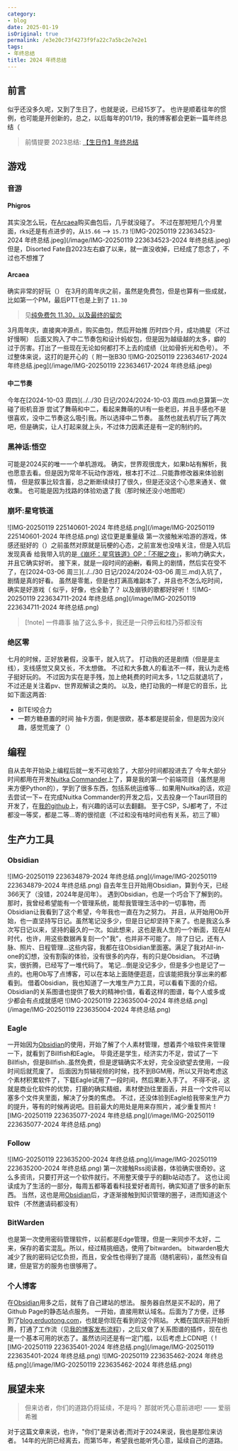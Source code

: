 ```yaml
---
category:
- blog
date: 2025-01-19
isOriginal: true
permalink: /e3e20c73f4273f9fa22c7a5bc2e7e2e1
tags:
- 年终总结
title: 2024 年终总结
---
```

## 前言
似乎还没多久呢，又到了生日了，也就是说，已经15岁了。
也许是顺着往年的惯例，也可能是开创新的，总之，以后每年的01/19，我的博客都会更新一篇年终总结（
> 前情提要
> 2023总结: [【生日作】年终总结](https://www.bilibili.com/video/BV13N4y1H7KV/)
## 游戏
### 音游
#### Phigros
其实没怎么玩，在[Arcaea](#Arcaea)购买曲包后，几乎就没碰了。
不过在那短短几个月里面，rks还是有点进步的，从`15.66` --> `15.73`
![IMG-20250119 223634523-2024 年终总结.jpeg](/image/IMG-20250119 223634523-2024 年终总结.jpeg)
但是，Disorted Fate自2023左右癖了以来，就一直没收掉，已经成了怨念了，不过也不想推了
#### Arcaea
确实非常的好玩（）
在3月的周年庆之前，虽然是免费包，但是也算有一些成就，比如第一个PM，最后PTT也是上到了 `11.30`
> 见[纯免费包 11.30，以及最终的留恋](https://www.bilibili.com/video/BV1aC411b7Ew/)

3月周年庆，直接爽冲源点，购买曲包，然后开始推
历时四个月，成功摘星（不过好慢啊）
后面又购入了中二节奏包和设计蚂蚁包，但是因为越级越的太多，癖的过于厉害。打出了一些现在无论如何都打不上去的成绩（比如骨折光和色号）。
不过整体来说，这打的是开心的（
附一张B30
![IMG-20250119 223634617-2024 年终总结.jpeg](/image/IMG-20250119 223634617-2024 年终总结.jpeg)
#### 中二节奏
今年在[2024-10-03 周四](../../30 日记/2024/2024-10-03 周四.md)总算第一次碰了街机音游
尝试了舞萌和中二，看起来舞萌的UI有一些老旧，并且手感也不是很喜欢，没中二节奏这么吸引我。所以选择中二节奏。
虽然也就去机厅玩了两次吧，但是确实，让人打起来就上头，不过体力因素还是有一定的制约的。
### 黑神话:悟空
可能是2024买的唯一一个单机游戏。
确实，世界观很庞大，如果b站有解析，我也愿意去看。但是因为常年不玩动作游戏，根本打不过...只能靠修改器来体验剧情， 但是叙事比较含蓄，总之断断续续打了很久，但是还没这个心思来通关、做收集。
也可能是因为找路的体验劝退了我（那时候还没小地图呢）
### 崩坏:星穹铁道
![IMG-20250119 225140601-2024 年终总结.png](/image/IMG-20250119 225140601-2024 年终总结.png)
这位更是重量级
第一次接触米哈游的游戏，体感还挺好的（）之前虽然对原就是玩梗的心态，之前宣发也没啥关注，但是入坑后发现真香
给我带入坑的是[《崩坏：星穹铁道》OP：「不眠之夜」](https://www.bilibili.com/video/BV1me411n7eu/?spm_id_from=333.337.search-card.all.click)，影响力确实大，并且它确实好听。
接下来，就是一段时间的~~追剧~~，看网上的剧情，然后实在受不了，在[2024-03-06 周三](../../30 日记/2024/2024-03-06 周三.md)入坑了，剧情是真的好看。
虽然是零氪，但是也打满高难副本了，并且也不怎么吃时间，确实是好游戏（
似乎，好像，也全勤了？
以及崩铁的歌都好好听！
![IMG-20250119 223634711-2024 年终总结.png](/image/IMG-20250119 223634711-2024 年终总结.png)

> [!note] 一件趣事
> 抽了这么多卡，我还是一只停云和桂乃芬都没有
### 绝区零
七月的时候，正好放暑假，没事干，就入坑了。
打动我的还是剧情（但是是主线），支线感觉又臭又长，不太想做。
不过和大多数人的看法不一样，我认为走格子挺好玩的。
不过因为实在是手残，加上绝耗费的时间太多，1.1之后就退坑了，不过还是关注着pv、世界观解读之类的。
以及，绝打动我的一样是它的音乐，比如下面这两首:
- BITE!咬合力
- 一颗方糖悬置的时间
抽卡方面，倒是很欧，基本都是提前金，但是因为没兴趣，感觉荒废了（）
## 编程
自从去年开始染上编程后就一发不可收拾了，大部分时间都投进去了 
今年大部分时间都用在开发[Nuitka Commander](https://nuitka-commander.github.io/)上了，算是我的第一个前端项目（虽然是用来方便Python的），学到了很多东西，包括系统运维等... 如果用Nuitka的话，欢迎去尝试一下~
在完成Nuitka Commander的开发之后，又去投身一个Tauri项目的开发了，在[我的github](https://github.com/erduotong)上，有兴趣的话可以去翻翻。
至于CSP，SJ都考了，不过都没一等奖，都是二等...寄的很彻底（不过和没有啥时间也有关系，初三了嘛）
## 生产力工具
### Obsidian
![IMG-20250119 223634879-2024 年终总结.png](/image/IMG-20250119 223634879-2024 年终总结.png)
自去年生日开始用Obsidian，算到今天，已经366天了（没错，2024年是闰年）。
遇到Obsidian，也是一个巧合下了解到的。那时，我曾经希望能有一个管理系统，能帮我管理生活中的一切事物，而Obsidian让我看到了这个希望，今年我也一直在为之努力。
并且，从开始用Ob开始，也一直坚持写日记。虽然笔记没多少，但是日记却坚持下来了。也是我这么多次写日记以来，坚持的最久的一次。如此想来，这也是我人生的一个断面，现在AI时代，也许，用这些数据再复刻一个"我"，也并非不可能了。
除了日记，还有人脉、照片、日程管理...这些内容，我都在往Obsidian里面塞。满足了我对All-in-one的幻想，没有割裂的体验，没有很多的内存，有的只是Obsidian。
不过确实，很折腾，已经写了一堆代码了。
笔记...倒是没记多少，但是多少也是记了一点的。也用Ob写了点博客，可以在本站上面随便逛逛，应该能把我分享出来的都看到。
借着Obsidian，我也知道了一大堆生产力工具，可以看看下面的介绍。
Obsidian的关系图谱也提供了极大的精神价值，看着这样的图谱，每个人或多或少都会有点成就感吧
![IMG-20250119 223635004-2024 年终总结.png](/image/IMG-20250119 223635004-2024 年终总结.png)
### Eagle
一开始因为[Obsidian](#Obsidian)的使用，开始了解了个人素材管理，想着弄个啥软件来管理一下，就看到了Billfish和Eagle。
毕竟还是学生，经济实力不足，尝试了一下Billfish，但是Billfish..虽然免费，但是逻辑确实不太好，完全没欲望去使用，一段时间后就荒废了。
后面因为剪辑视频的时候，找不到BGM用，所以又开始考虑这个素材积累软件了，下载Eagle试用了一段时间，然后果断入手了。
不得不说，这就是商业化软件的优势，打磨的确实精细，素材使劲往里面丢，并且一个文件可以塞多个文件夹里面，解决了分类的焦虑。
不过，还没体验到Eagle给我带来生产力的提升，等有的时候再说吧。目前最大的用处是用来存照片，减少重复照片
![IMG-20250119 223635077-2024 年终总结.png](/image/IMG-20250119 223635077-2024 年终总结.png)
### Follow
![IMG-20250119 223635200-2024 年终总结.png](/image/IMG-20250119 223635200-2024 年终总结.png)
第一次接触Rss阅读器，体验确实很奇妙。这么多资讯，只要打开这一个软件就行。不用整天傻乎乎的翻b站动态了。
这也让阅读成为了生活的一部分，每周五都等着看科技爱好者周刊，确实知道了很多的新东西。
当然，这也是用[Obsidian](#Obsidian)后，才逐渐接触到知识管理的圈子，进而知道这个软件（不然邀请码都没有）
### BitWarden
也是第一次使用密码管理软件，以前都是Edge管理，但是一来同步不太好，二来，保存的着实混乱。所以，经过精挑细选，使用了bitwarden。
bitwarden极大减少了我的密码记忆负担，而且，安全性也得到了提高（随机密码），虽然没有自建，但是官方的服务也很够用了。

### 个人博客
在[Obsidian](#Obsidian)用多之后，就有了自己建站的想法。
服务器自然是买不起的，用了Github Page的静态站点服务。
一开始，直接用默认域名。后面为了方便，迁移到了[blog.erduotong.com](https://blog.erduotong.com)，也就是你现在看到的这个网站。
大概在国庆前开始折腾，打通了工作流（见[我的博客发布流程](../博客折腾记录/我的博客发布流程.md)），之后又做了关系图谱的插件，现在也是一个基本可用的状态了。虽然访问还是有一定门槛，以后考虑上CDN吧（
![IMG-20250119 223635401-2024 年终总结.png](/image/IMG-20250119 223635401-2024 年终总结.png)
![IMG-20250119 223635462-2024 年终总结.png](/image/IMG-20250119 223635462-2024 年终总结.png)

## 展望未来
> 但来访者，你们的道路仍将延续，不是吗？
> 那就听凭心意前进吧!
> —— 爱丽希雅

对于这篇文章来说，也许，"你们"是来访者;而对于2024来说，我也是那位来访者。
14年的光阴已经离去，而第15年，希望我也能听凭心意，延续自己的道路。

